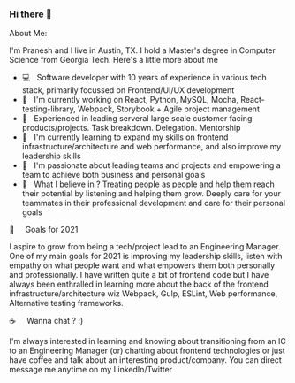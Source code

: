 ### Hi there 👋

About Me: 

I'm Pranesh and I live in Austin, TX. I hold a Master's degree in Computer Science from Georgia Tech. Here's a little more about me

- 💻 &nbsp;&nbsp;Software developer with 10 years of experience in various tech stack, primarily focussed on Frontend/UI/UX development
- 🔭 &nbsp;&nbsp;I'm currently working on React, Python, MySQL, Mocha, React-testing-library, Webpack, Storybook + Agile project management
- 📖 &nbsp;&nbsp;Experienced in leading serveral large scale customer facing products/projects. Task breakdown. Delegation. Mentorship
- 🌱 &nbsp;&nbsp;I'm currently learning to expand my skills on frontend infrastructure/architecture and web performance, and also improve my leadership skills
- 👯 &nbsp;&nbsp;I'm passionate about leading teams and projects and empowering a team to achieve both business and personal goals
- 💬 &nbsp;&nbsp;What I believe in ? Treating people as people and help them reach their potential by listening and helping them grow. Deeply care for your teammates in their professional development and care for their personal goals


🥅 &nbsp;&nbsp;&nbsp;&nbsp;Goals for 2021

I aspire to grow from being a tech/project lead to an Engineering Manager. One of my main goals for 2021 is improving my leadership skills, listen with empathy on what people want and what empowers them both personally and professionally. I have written quite a bit of frontend code but I have always been enthralled in learning more about the back of the frontend infrastructure/architecture wiz Webpack, Gulp, ESLint, Web performance, Alternative testing frameworks.

☕ &nbsp;&nbsp;&nbsp;&nbsp;Wanna chat ? :) 

I'm always interested in learning and knowing about transitioning from an IC to an Engineering Manager (or) chatting about frontend technologies or just have coffee and talk about an interesting product/company. You can direct message me anytime on my LinkedIn/Twitter 

<!--
**praneshpr/praneshpr** is a ✨ _special_ ✨ repository because its `README.md` (this file) appears on your GitHub profile.

Here are some ideas to get you started:

- 🔭 I’m currently working on ...
- 🌱 I’m currently learning ...
- 👯 I’m looking to collaborate on ...
- 🤔 I’m looking for help with ...
- 💬 Ask me about ...
- 📫 How to reach me: ...
- 😄 Pronouns: ...
- ⚡ Fun fact: ...
-->
